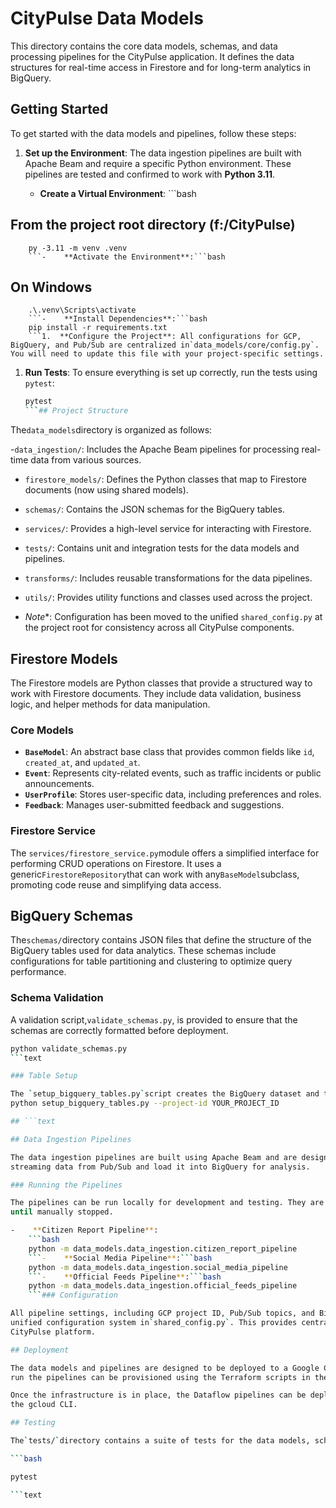 # CityPulse Data Models

This directory contains the core data models, schemas, and data processing pipelines for the CityPulse application. It
defines the data structures for real-time access in Firestore and for long-term analytics in BigQuery.

## Getting Started

To get started with the data models and pipelines, follow these steps:

1.  **Set up the Environment**: The data ingestion pipelines are built with Apache Beam and require a specific Python
environment. These pipelines are tested and confirmed to work with **Python 3.11**.

    -    **Create a Virtual Environment**:
        ```bash
## From the project root directory (f:/CityPulse)
        py -3.11 -m venv .venv
        ```-    **Activate the Environment**:```bash
## On Windows
        .\.venv\Scripts\activate
        ```-    **Install Dependencies**:```bash
        pip install -r requirements.txt
        ```1.  **Configure the Project**: All configurations for GCP, BigQuery, and Pub/Sub are centralized in`data_models/core/config.py`. You will need to update this file with your project-specific settings.

1.  **Run Tests**: To ensure everything is set up correctly, run the tests using `pytest`:
    ```bash
    pytest
    ```## Project Structure

The`data_models`directory is organized as follows:

-`data_ingestion/`: Includes the Apache Beam pipelines for processing real-time data from various sources.
-    `firestore_models/`: Defines the Python classes that map to Firestore documents (now using shared models).
-    `schemas/`: Contains the JSON schemas for the BigQuery tables.
-    `services/`: Provides a high-level service for interacting with Firestore.
-    `tests/`: Contains unit and integration tests for the data models and pipelines.
-    `transforms/`: Includes reusable transformations for the data pipelines.
-    `utils/`: Provides utility functions and classes used across the project.

- *Note**: Configuration has been moved to the unified `shared_config.py` at the project root for consistency across all
CityPulse components.

## Firestore Models

The Firestore models are Python classes that provide a structured way to work with Firestore documents. They include
data validation, business logic, and helper methods for data manipulation.

### Core Models

-    **`BaseModel`**: An abstract base class that provides common fields like `id`, `created_at`, and `updated_at`.
-    **`Event`**: Represents city-related events, such as traffic incidents or public announcements.
-    **`UserProfile`**: Stores user-specific data, including preferences and roles.
-    **`Feedback`**: Manages user-submitted feedback and suggestions.

### Firestore Service

The `services/firestore_service.py`module offers a simplified interface for performing CRUD operations on Firestore. It
uses a generic`FirestoreRepository`that can work with any`BaseModel`subclass, promoting code reuse and simplifying
data access.

## BigQuery Schemas

The`schemas/`directory contains JSON files that define the structure of the BigQuery tables used for data analytics.
These schemas include configurations for table partitioning and clustering to optimize query performance.

### Schema Validation

A validation script,`validate_schemas.py`, is provided to ensure that the schemas are correctly formatted before
deployment.

```bash
python validate_schemas.py
```text

### Table Setup

The `setup_bigquery_tables.py`script creates the BigQuery dataset and tables based on the JSON schemas.```bash
python setup_bigquery_tables.py --project-id YOUR_PROJECT_ID

## ```text

## Data Ingestion Pipelines

The data ingestion pipelines are built using Apache Beam and are designed to run on Google Cloud Dataflow. They process
streaming data from Pub/Sub and load it into BigQuery for analysis.

### Running the Pipelines

The pipelines can be run locally for development and testing. They are streaming pipelines and will continue to run
until manually stopped.

-    **Citizen Report Pipeline**:
    ```bash
    python -m data_models.data_ingestion.citizen_report_pipeline
    ```-    **Social Media Pipeline**:```bash
    python -m data_models.data_ingestion.social_media_pipeline
    ```-    **Official Feeds Pipeline**:```bash
    python -m data_models.data_ingestion.official_feeds_pipeline
    ```### Configuration

All pipeline settings, including GCP project ID, Pub/Sub topics, and BigQuery table names, are now managed through the
unified configuration system in`shared_config.py`. This provides centralized configuration management across the entire
CityPulse platform.

## Deployment

The data models and pipelines are designed to be deployed to a Google Cloud environment. The infrastructure required to
run the pipelines can be provisioned using the Terraform scripts in the `infra/`directory.

Once the infrastructure is in place, the Dataflow pipelines can be deployed using a CI/CD pipeline or manually through
the gcloud CLI.

## Testing

The`tests/`directory contains a suite of tests for the data models, schemas, and pipelines. To run the tests, use`pytest`:

```bash

pytest

```text
